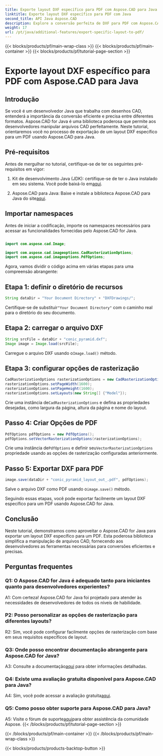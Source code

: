 ```yaml
---
title: Exporte layout DXF específico para PDF com Aspose.CAD para Java
linktitle: Exporte layout DXF específico para PDF com Java
second_title: API Java Aspose.CAD
description: Explore a conversão perfeita de DXF para PDF com Aspose.CAD para Java. Exporte facilmente layouts específicos com precisão.
weight: 17
url: /pt/java/additional-features/export-specific-layout-to-pdf/
---
```


{{< blocks/products/pf/main-wrap-class >}}
{{< blocks/products/pf/main-container >}}
{{< blocks/products/pf/tutorial-page-section >}}

# Exporte layout DXF específico para PDF com Aspose.CAD para Java

## Introdução

Se você é um desenvolvedor Java que trabalha com desenhos CAD, entenderá a importância da conversão eficiente e precisa entre diferentes formatos. Aspose.CAD for Java é uma biblioteca poderosa que permite aos desenvolvedores manipular arquivos CAD perfeitamente. Neste tutorial, orientaremos você no processo de exportação de um layout DXF específico para um PDF usando Aspose.CAD para Java.

## Pré-requisitos

Antes de mergulhar no tutorial, certifique-se de ter os seguintes pré-requisitos em vigor:

1. Kit de desenvolvimento Java (JDK): certifique-se de ter o Java instalado em seu sistema. Você pode baixá-lo em[aqui](https://www.oracle.com/java/technologies/javase-downloads.html).

2.  Aspose.CAD para Java: Baixe e instale a biblioteca Aspose.CAD para Java do site[aqui](https://releases.aspose.com/cad/java/).

## Importar namespaces

Antes de iniciar a codificação, importe os namespaces necessários para acessar as funcionalidades fornecidas pelo Aspose.CAD for Java.

```java

import com.aspose.cad.Image;

import com.aspose.cad.imageoptions.CadRasterizationOptions;
import com.aspose.cad.imageoptions.PdfOptions;
```

Agora, vamos dividir o código acima em várias etapas para uma compreensão abrangente:

## Etapa 1: definir o diretório de recursos

```java
String dataDir = "Your Document Directory" + "DXFDrawings/";
```

 Certifique-se de substituir`"Your Document Directory"` com o caminho real para o diretório do seu documento.

## Etapa 2: carregar o arquivo DXF

```java
String srcFile = dataDir + "conic_pyramid.dxf";
Image image = Image.load(srcFile); 
```

 Carregue o arquivo DXF usando o`Image.load()` método.

## Etapa 3: configurar opções de rasterização

```java
CadRasterizationOptions rasterizationOptions = new CadRasterizationOptions();
rasterizationOptions.setPageWidth(1600);
rasterizationOptions.setPageHeight(1600);   
rasterizationOptions.setLayouts(new String[] {"Model"});
```

 Crie uma instância de`CadRasterizationOptions` e defina as propriedades desejadas, como largura da página, altura da página e nome do layout.

## Passo 4: Criar Opções de PDF

```java
PdfOptions pdfOptions = new PdfOptions();
pdfOptions.setVectorRasterizationOptions(rasterizationOptions);
```

 Crie uma instância de`PdfOptions` e definir seu`VectorRasterizationOptions` propriedade usando as opções de rasterização configuradas anteriormente.

## Passo 5: Exportar DXF para PDF

```java
image.save(dataDir + "conic_pyramid_layout_out_.pdf", pdfOptions);
```

 Salve o arquivo DXF como PDF usando o`image.save()` método.

Seguindo essas etapas, você pode exportar facilmente um layout DXF específico para um PDF usando Aspose.CAD for Java.

## Conclusão

Neste tutorial, demonstramos como aproveitar o Aspose.CAD for Java para exportar um layout DXF específico para um PDF. Esta poderosa biblioteca simplifica a manipulação de arquivos CAD, fornecendo aos desenvolvedores as ferramentas necessárias para conversões eficientes e precisas.

## Perguntas frequentes

### Q1: O Aspose.CAD for Java é adequado tanto para iniciantes quanto para desenvolvedores experientes?

A1: Com certeza! Aspose.CAD for Java foi projetado para atender às necessidades de desenvolvedores de todos os níveis de habilidade.

### P2: Posso personalizar as opções de rasterização para diferentes layouts?

R2: Sim, você pode configurar facilmente opções de rasterização com base em seus requisitos específicos de layout.

### Q3: Onde posso encontrar documentação abrangente para Aspose.CAD for Java?

 A3: Consulte a documentação[aqui](https://reference.aspose.com/cad/java/) para obter informações detalhadas.

### Q4: Existe uma avaliação gratuita disponível para Aspose.CAD para Java?

 A4: Sim, você pode acessar a avaliação gratuita[aqui](https://releases.aspose.com/).

### Q5: Como posso obter suporte para Aspose.CAD para Java?

 A5: Visite o fórum de suporte[aqui](https://forum.aspose.com/c/cad/19)para obter assistência da comunidade Aspose.
{{< /blocks/products/pf/tutorial-page-section >}}

{{< /blocks/products/pf/main-container >}}
{{< /blocks/products/pf/main-wrap-class >}}

{{< blocks/products/products-backtop-button >}}
